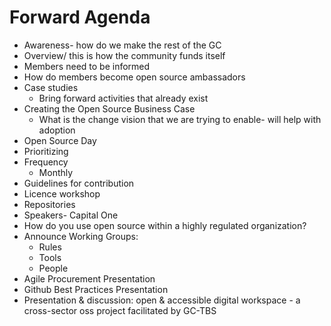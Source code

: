 # Forward Agenda

 * Awareness- how do we make the rest of the GC
 * Overview/ this is how the community funds itself
 * Members need to be informed
 * How do members become open source ambassadors 
 * Case studies
   * Bring forward activities that already exist 
 * Creating the Open Source Business Case
   * What is the change vision that we are trying to enable- will help with adoption
 * Open Source Day 
 * Prioritizing
 * Frequency
   * Monthly 
 * Guidelines for contribution 
 * Licence workshop
 * Repositories
 * Speakers- Capital One
 * How do you use open source within a highly regulated organization?
 * Announce Working Groups:
    * Rules
    * Tools
    * People
 * Agile Procurement Presentation
 * Github Best Practices Presentation 
 * Presentation & discussion: open & accessible digital workspace - a cross-sector oss project facilitated by GC-TBS
 
